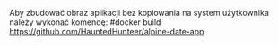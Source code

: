 Aby zbudować obraz aplikacji bez kopiowania na system użytkownika należy wykonać komendę: #docker build https://github.com/HauntedHunteer/alpine-date-app 

